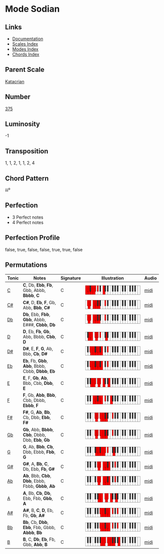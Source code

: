 # Mode Sodian

## Links

- [Documentation](README.md)
- [Scales Index](Scales.md)
- [Modes Index](Modes.md)
- [Chords Index](Chords.md)

## Parent Scale

[Katacrian](ScaleKatacrian.md)

## Number

[375](https://ianring.com/musictheory/scales/375)

## Luminosity

-1

## Transposition

1, 1, 2, 1, 1, 2, 4

## Chord Pattern

iii⁰

## Perfection

- 3 Perfect notes
- 4 Perfect notes

## Perfection Profile

false, true, false, false, true, true, false

## Permutations

| Tonic | Notes | Signature | Illustration | Audio |
|-------|-------|-----------|--------------|-------|
| [C](ModeCNaturalSodian.md) | **C**, Db, **Ebb**, **Fb**, Gbb, Abbb, **Bbbb**, **C** | C | ![CNaturalSodian](ModeCNaturalSodian.png) | [midi](https://github.com/edipermadi/music/blob/main/docs/ModeCNaturalSodian.mid?raw=true) |
| [C#](ModeCSharpSodian.md) | **C#**, D, **Eb**, **F**, Gb, Abb, **Bbb**, **C#** | C | ![CSharpSodian](ModeCSharpSodian.png) | [midi](https://github.com/edipermadi/music/blob/main/docs/ModeCSharpSodian.mid?raw=true) |
| [Db](ModeDFlatSodian.md) | **Db**, Ebb, **Fbb**, **Gbb**, Abbb, E###, **Cbbb**, **Db** | C | ![DFlatSodian](ModeDFlatSodian.png) | [midi](https://github.com/edipermadi/music/blob/main/docs/ModeDFlatSodian.mid?raw=true) |
| [D](ModeDNaturalSodian.md) | **D**, Eb, **Fb**, **Gb**, Abb, Bbbb, **Cbb**, **D** | C | ![DNaturalSodian](ModeDNaturalSodian.png) | [midi](https://github.com/edipermadi/music/blob/main/docs/ModeDNaturalSodian.mid?raw=true) |
| [D#](ModeDSharpSodian.md) | **D#**, E, **F**, **G**, Ab, Bbb, **Cb**, **D#** | C | ![DSharpSodian](ModeDSharpSodian.png) | [midi](https://github.com/edipermadi/music/blob/main/docs/ModeDSharpSodian.mid?raw=true) |
| [Eb](ModeEFlatSodian.md) | **Eb**, Fb, **Gbb**, **Abb**, Bbbb, Cbbb, **Dbbb**, **Eb** | C | ![EFlatSodian](ModeEFlatSodian.png) | [midi](https://github.com/edipermadi/music/blob/main/docs/ModeEFlatSodian.mid?raw=true) |
| [E](ModeENaturalSodian.md) | **E**, F, **Gb**, **Ab**, Bbb, Cbb, **Dbb**, **E** | C | ![ENaturalSodian](ModeENaturalSodian.png) | [midi](https://github.com/edipermadi/music/blob/main/docs/ModeENaturalSodian.mid?raw=true) |
| [F](ModeFNaturalSodian.md) | **F**, Gb, **Abb**, **Bbb**, Cbb, Dbbb, **Ebbb**, **F** | C | ![FNaturalSodian](ModeFNaturalSodian.png) | [midi](https://github.com/edipermadi/music/blob/main/docs/ModeFNaturalSodian.mid?raw=true) |
| [F#](ModeFSharpSodian.md) | **F#**, G, **Ab**, **Bb**, Cb, Dbb, **Ebb**, **F#** | C | ![FSharpSodian](ModeFSharpSodian.png) | [midi](https://github.com/edipermadi/music/blob/main/docs/ModeFSharpSodian.mid?raw=true) |
| [Gb](ModeGFlatSodian.md) | **Gb**, Abb, **Bbbb**, **Cbb**, Dbbb, Dbb, **Ebb**, **Gb** | C | ![GFlatSodian](ModeGFlatSodian.png) | [midi](https://github.com/edipermadi/music/blob/main/docs/ModeGFlatSodian.mid?raw=true) |
| [G](ModeGNaturalSodian.md) | **G**, Ab, **Bbb**, **Cb**, Dbb, Ebbb, **Fbb**, **G** | C | ![GNaturalSodian](ModeGNaturalSodian.png) | [midi](https://github.com/edipermadi/music/blob/main/docs/ModeGNaturalSodian.mid?raw=true) |
| [G#](ModeGSharpSodian.md) | **G#**, A, **Bb**, **C**, Db, Ebb, **Fb**, **G#** | C | ![GSharpSodian](ModeGSharpSodian.png) | [midi](https://github.com/edipermadi/music/blob/main/docs/ModeGSharpSodian.mid?raw=true) |
| [Ab](ModeAFlatSodian.md) | **Ab**, Bbb, **Cbb**, **Dbb**, Ebbb, Fbbb, **Gbbb**, **Ab** | C | ![AFlatSodian](ModeAFlatSodian.png) | [midi](https://github.com/edipermadi/music/blob/main/docs/ModeAFlatSodian.mid?raw=true) |
| [A](ModeANaturalSodian.md) | **A**, Bb, **Cb**, **Db**, Ebb, Fbb, **Gbb**, **A** | C | ![ANaturalSodian](ModeANaturalSodian.png) | [midi](https://github.com/edipermadi/music/blob/main/docs/ModeANaturalSodian.mid?raw=true) |
| [A#](ModeASharpSodian.md) | **A#**, B, **C**, **D**, Eb, Fb, **Gb**, **A#** | C | ![ASharpSodian](ModeASharpSodian.png) | [midi](https://github.com/edipermadi/music/blob/main/docs/ModeASharpSodian.mid?raw=true) |
| [Bb](ModeBFlatSodian.md) | **Bb**, Cb, **Dbb**, **Ebb**, Fbb, Gbbb, **Abbb**, **Bb** | C | ![BFlatSodian](ModeBFlatSodian.png) | [midi](https://github.com/edipermadi/music/blob/main/docs/ModeBFlatSodian.mid?raw=true) |
| [B](ModeBNaturalSodian.md) | **B**, C, **Db**, **Eb**, Fb, Gbb, **Abb**, **B** | C | ![BNaturalSodian](ModeBNaturalSodian.png) | [midi](https://github.com/edipermadi/music/blob/main/docs/ModeBNaturalSodian.mid?raw=true) |
